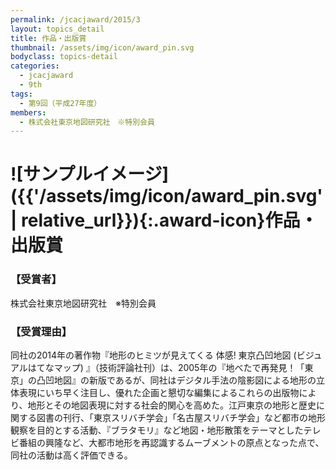 ```yaml
---
permalink: /jcacjaward/2015/3
layout: topics_detail
title: 作品・出版賞
thumbnail: /assets/img/icon/award_pin.svg
bodyclass: topics-detail
categories:
  - jcacjaward
  - 9th
tags:
  - 第9回（平成27年度）
members:
  - 株式会社東京地図研究社　※特別会員
---
```


# ![サンプルイメージ]({{'/assets/img/icon/award_pin.svg' | relative_url}}){:.award-icon}作品・出版賞

### 【受賞者】

株式会社東京地図研究社　※特別会員

### 【受賞理由】

同社の2014年の著作物『地形のヒミツが見えてくる 体感! 東京凸凹地図 (ビジュアルはてなマップ) 』（技術評論社刊）は、2005年の『地べたで再発見！「東京」の凸凹地図』の新版であるが、同社はデジタル手法の陰影図による地形の立体表現にいち早く注目し、優れた企画と懇切な編集によるこれらの出版物により、地形とその地図表現に対する社会的関心を高めた。江戸東京の地形と歴史に関する図書の刊行、「東京スリバチ学会」「名古屋スリバチ学会」など都市の地形観察を目的とする活動、『ブラタモリ』など地図・地形散策をテーマとしたテレビ番組の興隆など、大都市地形を再認識するムーブメントの原点となった点で、同社の活動は高く評価できる。

